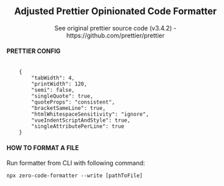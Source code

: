 
<h2 align="center">Adjusted Prettier Opinionated Code Formatter</h2>

<p align="center">See original prettier source code (v3.4.2) - https://github.com/prettier/prettier</p>

<h4>PRETTIER CONFIG</h4>
<code>
    {
        "tabWidth": 4,
        "printWidth": 120,
        "semi": false,
        "singleQuote": true,
        "quoteProps": "consistent",
        "bracketSameLine": true,
        "htmlWhitespaceSensitivity": "ignore",
        "vueIndentScriptAndStyle": true,
        "singleAttributePerLine": true
    }
</code>

<h4>HOW TO FORMAT A FILE</h4>
<p>Run formatter from CLI with following command:</p>
<code>npx zero-code-formatter --write [pathToFile]</code>